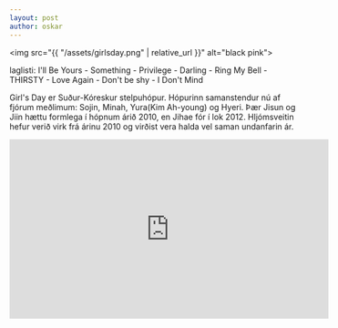 ```yaml
---
layout: post
author: oskar
---
```

<img src="{{ "/assets/girlsday.png" | relative_url }}" alt="black pink">

laglisti: I'll Be Yours - Something - Privilege - Darling - Ring My Bell - THIRSTY - Love Again - Don't be shy - I Don't Mind

Girl's Day er Suður-Kóreskur stelpuhópur. Hópurinn samanstendur nú af fjórum meðlimum: Sojin, Minah, Yura(Kim Ah-young) og Hyeri. Þær Jisun og Jiin hættu formlega í hópnum árið 2010, en Jihae fór í lok 2012. Hljómsveitin hefur verið virk frá árinu 2010 og virðist vera halda vel saman undanfarin ár.

<iframe class="video" width="560" height="315" src="https://www.youtube.com/embed/7crt2Ip93VI" frameborder="0" allow="accelerometer; autoplay; encrypted-media; gyroscope; picture-in-picture" allowfullscreen></iframe>